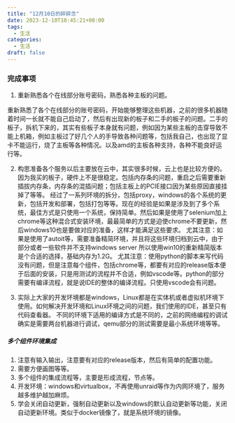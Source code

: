```yaml
---
title: "12月10日的碎碎念"
date: 2023-12-10T10:45:21+08:00
tags:
  - 生活
categories:
  - 生活
draft: false
---
```


### 完成事项
1. 重新熟悉各个在线部分账号密码，熟悉各种主板的问题。

重新熟悉了各个在线部分的账号密码，开始能够整理这些机器，之前的很多机器随着时间一长就不能自己启动了，然后有出现新的板子和二手的板子的问题。二手的板子，拆机下来的，其实有些板子本身就有问题，例如因为某些主板的击穿导致不能上机箱，例如主板过了好几个人的手导致各种问题等，包括我自己，也出现了显卡不能运行，烧了主板等各种情况。以及amd的主板各种支持，各种不能良好运行等。

2. 构思准备各个服务以后主要放在云中，其实很多时候，云上也是比较方便的。因为我买的板子，硬件上不是很稳定。包括内存条的问题，重启之后需要重新插拔内存条，内存条的混插问题；包括主板上的PCIE接口因为某些原因直接挂掉了等等。
经过了一系列环境的拆分，包括proxy，windows的各个系统的更新，包括开发和部署，包括打包等等。现在的经验是如果是涉及到了多个系统，最佳方式是只使用一个系统，保持简单。然后如果是使用了selenium加上chrome等这种混合式安装环境，最最简单的方式是迫使chrome不要更新，然后windows10也是要做对应的准备，这样才能满足这些要求。
尤其注意：如果是使用了autoit等，需要准备精简环境，并且将这些环境归档到云中，由于部分或者一些软件并不支持windows server 所以使用win10的重新精简版本是个合适的选择，基础内存为1.2G。
尤其注意：使用python的脚本来写代码没有问题，但是注意每个组件，包括chrome等，都要有对应的release版本便于后面的安装，只是用测试的流程并不合适，例如vscode等。python的部分需要有编译流程，就是说IDE的整体的编译流程。只使用vscode会有问题。

3. 实际上大家的开发环境都是windows，Linux都是在实体机或者虚拟机环境下使用。如何解决开发环境和Linux环境之间的问题，我们使用的IDE，甚至只有代码查看器。
不同的环境下适用的编译方式是不同的，之前的网络编程的调试确实是需要两台机器进行调试，qemu部分的测试需要是最小系统环境等等。

##### 多个组件环境集成

1. 注意有输入输出，注意要有对应的release版本，然后有简单的配置功能。
2. 需要方便画图等等。
3. 多个组件的集成流程等，主要是形成流程，节点等。
4. 开发环境：windows和virtualbox，不再使用unraid等作为内网环境了，服务越多维护越加麻烦。
5. 学会关闭自动更新，强制自动更新以及windows的默认自动更新等功能，关闭自动更新环境。类似于docker镜像了，就是系统环境的镜像。






